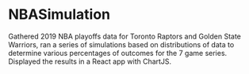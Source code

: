 # NBASimulation

Gathered 2019 NBA playoffs data for Toronto Raptors and Golden State Warriors, ran a series of simulations based on distributions of data to determine various percentages of outcomes for the 7 game series. Displayed the results in a React app with ChartJS.

